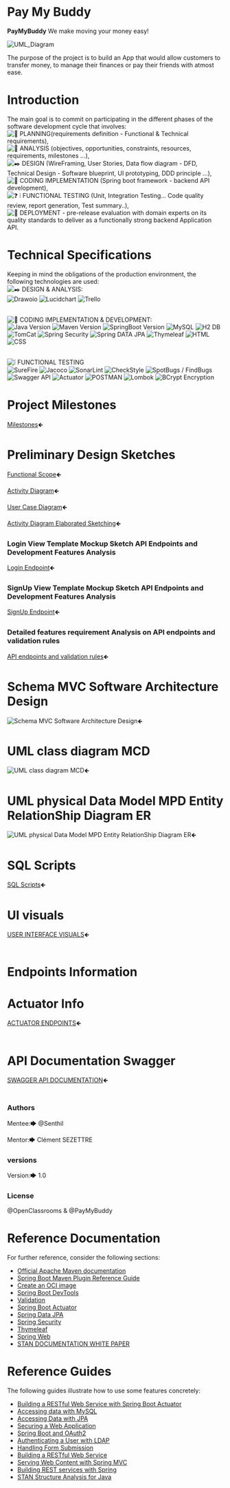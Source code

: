 # Pay My Buddy
<p><b>PayMyBuddy</b> We make moving your money easy!</p>


![UML_Diagram](assets/paymybuddy_banner_image1.png "Pay My Buddy Banner")


<p> The purpose of the project is to build an App that would allow customers to transfer money, to manage their finances or pay their friends with atmost ease. </p>


Introduction
===

The main goal is to commit on participating in the different phases of the software development cycle that involves:<br />
	![📝 PLANNING](https://img.shields.io/badge/%F0%9F%93%9D-PLANNING-blueviolet)(requirements definition - Functional & Technical requirements),<br />
	![🔨 ANALYSIS](https://img.shields.io/badge/%F0%9F%94%A8-%20ANALYSIS-blue) (objectives, opportunities, constraints, resources, requirements, milestones ...),<br />
	![✒️ DESIGN](https://img.shields.io/badge/%E2%9C%92%EF%B8%8F-%20DESIGN-critical) (WireFraming, User Stories, Data flow diagram - DFD, Technical Design - Software blueprint, UI prototyping, DDD principle ...),<br />
	![🔨 CODING IMPLEMENTATION](https://img.shields.io/badge/%F0%9F%94%A8-%20CODING%20IMPLEMENTATION-success) (Spring boot framework - backend API development),<br />
	![❓ ❕  FUNCTIONAL TESTING](https://img.shields.io/badge/%E2%9D%93%20%E2%9D%95-FUNCTIONAL%20TESTING-informational) (Unit, Integration Testing... Code quality review, report generation, Test summary..),<br />
	![🔑 DEPLOYMENT](https://img.shields.io/badge/%F0%9F%94%91-DEPLOYMENT-red) - pre-release evaluation with domain experts on its quality standards to deliver as a functionally strong backend Application API.<br />


Technical Specifications
===
Keeping in mind the obligations of the production environment, the following technologies are used:<br />
![✒️ DESIGN & ANALYSIS:](https://img.shields.io/badge/%E2%9C%92%EF%B8%8F-DESIGN%20%26%20ANALYSIS%3A-orange)<br />
![ Drawoio](https://img.shields.io/badge/%E2%9C%92%EF%B8%8F-Drawio-blue) ![Lucidchart](https://img.shields.io/badge/%E2%9C%8F%EF%B8%8F-LucidChart-yellow) ![Trello](https://img.shields.io/badge/%F0%9F%93%8D-Tello-yellowgreen)<br /><br />

![🔨 CODING IMPLEMENTATION & DEVELOPMENT:](https://img.shields.io/badge/%F0%9F%94%A8-CODING%20IMPLEMENTATION%20%26%20DEVELOPMENT-red)<br />
![Java Version](https://img.shields.io/badge/Java-1.8-blue)
![Maven Version](https://img.shields.io/badge/Maven-2.7.7-yellow)
![SpringBoot Version](https://img.shields.io/badge/Spring%20Boot-2.4.3-red)
![MySQL](https://img.shields.io/badge/MySQL--cyan)
![H2 DB](https://img.shields.io/badge/H2-Database-important)
![TomCat](https://img.shields.io/badge/TomCat%3A-9090-brightgreen)
![Spring Security](https://img.shields.io/badge/%F0%9F%94%91-Spring%20Security-critical)
![Spring DATA JPA](https://img.shields.io/badge/%E2%9B%88%EF%B8%8F-Spring%20DATA%20JPA-blue)
![Thymeleaf](https://img.shields.io/badge/%F0%9F%8C%B1-Thymeleaf-brightgreen)
![HTML](https://img.shields.io/badge/%F0%9F%92%BB-HTML-success)
![CSS](https://img.shields.io/badge/%F0%9F%91%91-CSS-orange)<br /><br />

![❕ FUNCTIONAL TESTING](https://img.shields.io/badge/%E2%9C%82%EF%B8%8F-%E2%9D%95%20FUNCTIONAL%20TESTING%20-critical)<br />
![SureFire](https://img.shields.io/badge/%F0%9F%9B%A0%EF%B8%8F-SureFire-informational)
![Jacoco](https://img.shields.io/badge/%F0%9F%94%A7-Jacoco-blueviolet)
![SonarLint](https://img.shields.io/badge/%F0%9F%8F%B9-SonarLint-ff69b4t)
![CheckStyle](https://img.shields.io/badge/%F0%9F%92%8A-CheckStyle-ff69b4t)
![SpotBugs / FindBugs](https://img.shields.io/badge/%F0%9F%90%9B-SpotBugs%20%2F%20FindBugs-important)
![Swagger API](https://img.shields.io/badge/%F0%9F%93%8A-Swagger%20API-red)
![Actuator](https://img.shields.io/badge/%F0%9F%93%89-Actuator-red)
![POSTMAN](https://img.shields.io/badge/%F0%9F%93%A9-POSTMAN-critical)
![Lombok](https://img.shields.io/badge/%F0%9F%9A%80-LOMBOK-brightgreen)
![BCrypt Encryption](https://img.shields.io/badge/%F0%9F%94%8F-BCrypt%20Encryption-yellowgreen)


Project Milestones
===
[Milestones](readme_files/project_milestones.md "Project Milestones")🡸<br />

Preliminary Design Sketches
===

[Functional Scope](readme_files/DESIGN_DRAFTS.md "Functional Scope")🡸<br />


[Activity Diagram](readme_files/DESIGN_DRAFTS.md "Activity Diagram")🡸<br />


[User Case Diagram](readme_files/DESIGN_DRAFTS.md "User Case Diagram")🡸<br />


[Activity Diagram Elaborated Sketching](readme_files/DESIGN_DRAFTS.md "Activity Diagram Elaborated Sketching")🡸<br />


### Login View Template Mockup Sketch API Endpoints and Development Features Analysis

[Login Endpoint](readme_files/DESIGN_DRAFTS.md "Login Endpoint")🡸<br />


### SignUp View Template Mockup Sketch API Endpoints and Development Features Analysis

[SignUp Endpoint](readme_files/DESIGN_DRAFTS.md "SignUp Endpoint")🡸<br />


### Detailed features requirement Analysis on API endpoints and validation rules

[API endpoints and validation rules](readme_files/DESIGN_DRAFTS.md "API endpoints and validation rules")🡸<br />


Schema MVC Software Architecture Design
===

![Schema MVC Software Architecture Design](assets/schema_mvc.PNG "Schema MVC Software Architecture Design")🡸<br />


UML class diagram MCD
===

![UML class diagram MCD](assets/mcd_class_diagram.PNG "UML class diagram MCD")🡸<br />


UML physical Data Model MPD Entity RelationShip Diagram ER
===

![UML physical Data Model MPD Entity RelationShip Diagram ER](assets/mpd.PNG "MPD Entity RelationShip Diagram")🡸<br />

SQL Scripts
===

[SQL Scripts](readme_files/sql_scripts.md "SQLScripts")🡸<br />


UI visuals
===

[USER INTERFACE VISUALS](readme_files/ui_visuals.md "USER INTERFACE VISUALS")🡸<br /><br />


Endpoints Information
===


Actuator Info
===

[ACTUATOR ENDPOINTS](readme_files/actuator_info.md "ACTUATOR ENDPOINTS")🡸<br /><br />


API Documentation Swagger
===

[SWAGGER API DOCUMENTATION](readme_files/swagger.md "SWAGGER API DOCUMENTATION")🡸<br /><br />

### Authors

Mentee:🡆 @Senthil

Mentor:🡆 Clément SEZETTRE

### versions
Version:🡆 1.0

### License
@OpenClassrooms & @PayMyBuddy



Reference Documentation
===
For further reference, consider the following sections:

* [Official Apache Maven documentation](https://maven.apache.org/guides/index.html)
* [Spring Boot Maven Plugin Reference Guide](https://docs.spring.io/spring-boot/docs/2.5.4/maven-plugin/reference/html/)
* [Create an OCI image](https://docs.spring.io/spring-boot/docs/2.5.4/maven-plugin/reference/html/#build-image)
* [Spring Boot DevTools](https://docs.spring.io/spring-boot/docs/2.5.4/reference/htmlsingle/#using-boot-devtools)
* [Validation](https://docs.spring.io/spring-boot/docs/2.5.4/reference/htmlsingle/#boot-features-validation)
* [Spring Boot Actuator](https://docs.spring.io/spring-boot/docs/2.5.4/reference/htmlsingle/#production-ready)
* [Spring Data JPA](https://docs.spring.io/spring-boot/docs/2.5.4/reference/htmlsingle/#boot-features-jpa-and-spring-data)
* [Spring Security](https://docs.spring.io/spring-boot/docs/2.5.4/reference/htmlsingle/#boot-features-security)
* [Thymeleaf](https://docs.spring.io/spring-boot/docs/2.5.4/reference/htmlsingle/#boot-features-spring-mvc-template-engines)
* [Spring Web](https://docs.spring.io/spring-boot/docs/2.5.4/reference/htmlsingle/#boot-features-developing-web-applications)
* [STAN DOCUMENTATION WHITE PAPER](http://stan4j.com/papers/stan-whitepaper.pdf) 


Reference Guides
===
The following guides illustrate how to use some features concretely:

* [Building a RESTful Web Service with Spring Boot Actuator](https://spring.io/guides/gs/actuator-service/)
* [Accessing data with MySQL](https://spring.io/guides/gs/accessing-data-mysql/)
* [Accessing Data with JPA](https://spring.io/guides/gs/accessing-data-jpa/)
* [Securing a Web Application](https://spring.io/guides/gs/securing-web/)
* [Spring Boot and OAuth2](https://spring.io/guides/tutorials/spring-boot-oauth2/)
* [Authenticating a User with LDAP](https://spring.io/guides/gs/authenticating-ldap/)
* [Handling Form Submission](https://spring.io/guides/gs/handling-form-submission/)
* [Building a RESTful Web Service](https://spring.io/guides/gs/rest-service/)
* [Serving Web Content with Spring MVC](https://spring.io/guides/gs/serving-web-content/)
* [Building REST services with Spring](https://spring.io/guides/tutorials/bookmarks/)
* [STAN Structure Analysis for Java](http://stan4j.com/)
